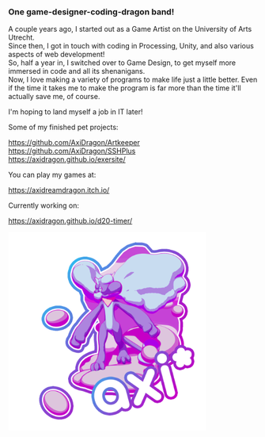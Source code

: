 ### One game-designer-coding-dragon band!

A couple years ago, I started out as a Game Artist on the University of Arts Utrecht.<br>
Since then, I got in touch with coding in Processing, Unity, and also various aspects of web development!<br>
So, half a year in, I switched over to Game Design, to get myself more immersed in code and all its shenanigans.<br>
Now, I love making a variety of programs to make life just a little better. Even if the time it takes me to make the program is far more than the time it'll actually save me, of course.<br>

I'm hoping to land myself a job in IT later!

Some of my finished pet projects:

https://github.com/AxiDragon/Artkeeper <br>
https://github.com/AxiDragon/SSHPlus <br>
https://axidragon.github.io/exersite/

You can play my games at:

https://axidreamdragon.itch.io/

Currently working on:

https://axidragon.github.io/d20-timer/

<img alt="Cool dragon!" src="https://github.com/AxiDragon/AxiDragon/blob/main/img/Axi-GIF-Alt-Language.gif" height="400">
